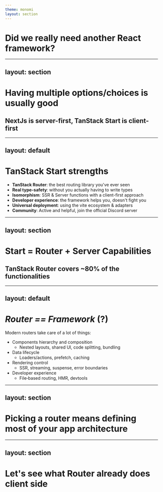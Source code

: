 ```yaml
---
theme: monomi
layout: section
---
```


# Did we really need another React framework?

---
layout: section
---

# Having multiple options/choices is usually good

## NextJs is server-first, TanStack Start is client-first

---
layout: default
---

# TanStack Start strengths

- **TanStack Router**: the best routing library you've ever seen
- **Real type-safety**: without you actually having to write types
- **Isomorphism**: SSR & Server functions with a client-first approach
- **Developer experience**: the framework helps you, doesn't fight you
- **Universal deployment**: using the vite ecosystem & adapters
- **Community**: Active and helpful, join the official Discord server

---
layout: section
---

# Start = Router + Server Capabilities

## TanStack Router covers ~80% of the functionalities

---
layout: default
---

# _Router == Framework_ (?)

Modern routers take care of a lot of things:

- Components hierarchy and composition
  - Nested layouts, shared UI, code splitting, bundling
- Data lifecycle
  - Loaders/actions, prefetch, caching
- Rendering control
  - SSR, streaming, suspense, error boundaries
- Developer experience
  - File‑based routing, HMR, devtools

---
layout: section
---

# Picking a router means defining most of your app architecture

---
layout: section
---

# Let's see what Router already does client side